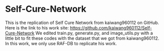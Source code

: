 # Self-Cure-Network
This is the replication of Self Cure Network from kaiwang960112 on GitHub. 
Here is the link to his work site: https://github.com/kaiwang960112/Self-Cure-Network
We edited train.py, generate.py, and image_utils.py with a little bit to fit these codes with the dataset that we got from kaiwang960112. In this work, we only use RAF-DB to replicate his work.

